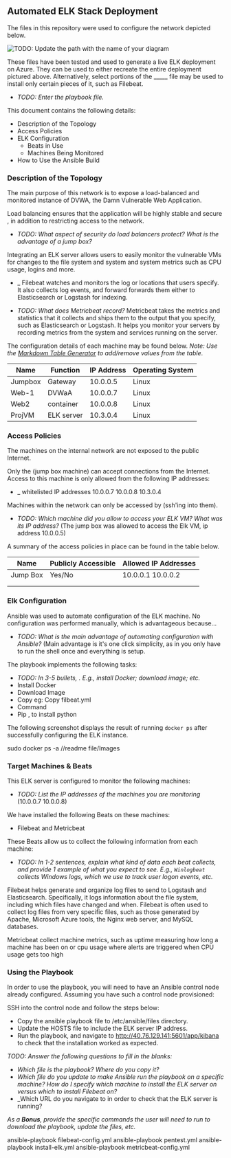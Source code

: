 ## Automated ELK Stack Deployment

The files in this repository were used to configure the network depicted below.

![TODO: Update the path with the name of your diagram](Images/diagram_filename.png)

These files have been tested and used to generate a live ELK deployment on Azure. They can be used to either recreate the entire deployment pictured above. Alternatively, select portions of the _____ file may be used to install only certain pieces of it, such as Filebeat.

  - _TODO: Enter the playbook file._

This document contains the following details:
- Description of the Topology
- Access Policies
- ELK Configuration
  - Beats in Use
  - Machines Being Monitored
- How to Use the Ansible Build


### Description of the Topology

The main purpose of this network is to expose a load-balanced and monitored instance of DVWA, the Damn Vulnerable Web Application.

Load balancing ensures that the application will be highly stable and secure , in addition to restricting access to the network.
- _TODO: What aspect of security do load balancers protect? What is the advantage of a jump box?_

Integrating an ELK server allows users to easily monitor the vulnerable VMs for changes to the file system and system and system metrics such as CPU usage, logins and more.

- _
Filebeat watches and monitors the log or locations that users specify. It also collects log events, and forward forwards them either to Elasticsearch or Logstash for indexing. 

- _TODO: What does Metricbeat record?_
Metricbeat takes  the metrics and statistics that it collects and ships them to the output that you specify, such as Elasticsearch or Logstash. It helps you monitor your servers by recording metrics from the system and services running on the server.

The configuration details of each machine may be found below.
_Note: Use the [Markdown Table Generator](http://www.tablesgenerator.com/markdown_tables) to add/remove values from the table_.



| Name     | Function   | IP Address | Operating System |
|----------|------------|------------|------------------|
| Jumpbox  | Gateway    | 10.0.0.5   | Linux            |
| Web-1    | DVWaA      | 10.0.0.7   | Linux            |
| Web2     | container  | 10.0.0.8   | Linux            |
| ProjVM   | ELK server | 10.3.0.4   | Linux            |

### Access Policies
 

The machines on the internal network are not exposed to the public Internet. 

Only the (jump box machine) can accept connections from the Internet. Access to this machine is only allowed from the following IP addresses: 
- _ whitelisted IP addresses
10.0.0.7
10.0.0.8
10.3.0.4

Machines within the network can only be accessed by (ssh'ing into them).
- _TODO: Which machine did you allow to access your ELK VM? What was its IP address?_
(The jump box was allowed to access the Elk VM, ip address 10.0.0.5)

A summary of the access policies in place can be found in the table below.

| Name     | Publicly Accessible | Allowed IP Addresses |
|----------|---------------------|----------------------|
| Jump Box | Yes/No              | 10.0.0.1 10.0.0.2    |
|          |                     |                      |
|          |                     |                      |

### Elk Configuration

Ansible was used to automate configuration of the ELK machine. No configuration was performed manually, which is advantageous because...
- _TODO: What is the main advantage of automating configuration with Ansible?_
(Main advantage is it's one click simplicity, as in you only have to run the shell once and everything is setup.

The playbook implements the following tasks:
- _TODO: In 3-5 bullets,  . E.g., install Docker; download image; etc._
- Install Docker
- Download Image
- Copy eg: Copy filbeat.yml
- Command 
- Pip , to install python

The following screenshot displays the result of running `docker ps` after successfully configuring the ELK instance.

 sudo docker ps -a
//readme file/Images

### Target Machines & Beats
This ELK server is configured to monitor the following machines:
- _TODO: List the IP addresses of the machines you are monitoring_
(10.0.0.7  10.0.0.8)

We have installed the following Beats on these machines:
- Filebeat and Metricbeat

These Beats allow us to collect the following information from each machine:
- _TODO: In 1-2 sentences, explain what kind of data each beat collects, and provide 1 example of what you expect to see. E.g., `Winlogbeat` collects Windows logs, which we use to track user logon events, etc._

Filebeat  helps generate and organize log files to send to Logstash and Elasticsearch. Specifically, it logs information about the file system, including which files have changed and when.
Filebeat is often used to collect log files from very specific files, such as those generated by Apache, Microsoft Azure tools, the Nginx web server, and MySQL databases.



Metricbeat collect machine metrics, such as uptime measuring how long a machine has been on or  cpu usage where alerts are triggered when CPU usage gets too high


### Using the Playbook
In order to use the playbook, you will need to have an Ansible control node already configured. Assuming you have such a control node provisioned: 

SSH into the control node and follow the steps below:
- Copy the ansible playbook file to /etc/ansible/files directory.
- Update the HOSTS file to include the ELK server IP address.
- Run the playbook, and navigate to http://40.76.129.141:5601/app/kibana to check that the installation worked as expected.

_TODO: Answer the following questions to fill in the blanks:_
- _Which file is the playbook? Where do you copy it?_
- _Which file do you update to make Ansible run the playbook on a specific machine? How do I specify which machine to install the ELK server on versus which to install Filebeat on?_
- _Which URL do you navigate to in order to check that the ELK server is running?

_As a **Bonus**, provide the specific commands the user will need to run to download the playbook, update the files, etc._

ansible-playbook filebeat-config.yml
ansible-playbook pentest.yml
ansible-playbook install-elk.yml
ansible-playbook metricbeat-config.yml 